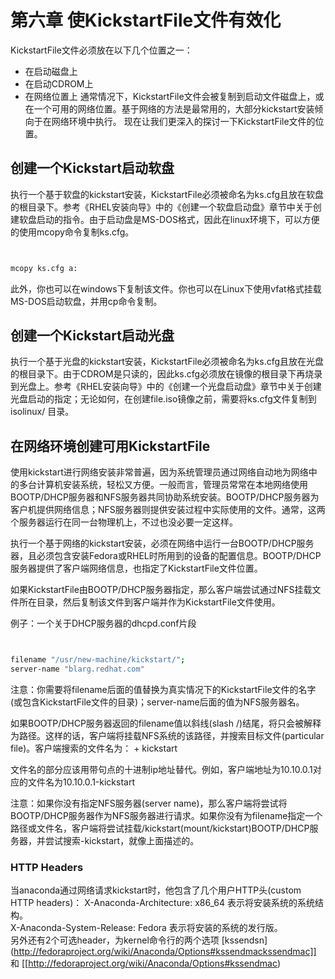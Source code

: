 # 第六章 使KickstartFile文件有效化 


KickstartFile文件必须放在以下几个位置之一：
  + 在启动磁盘上
  + 在启动CDROM上
  + 在网络位置上
通常情况下，KickstartFile文件会被复制到启动文件磁盘上，或在一个可用的网络位置。基于网络的方法是最常用的，大部分kickstart安装倾向于在网络环境中执行。
现在让我们更深入的探讨一下KickstartFile文件的位置。

## 创建一个Kickstart启动软盘 

执行一个基于软盘的kickstart安装，KickstartFile必须被命名为ks.cfg且放在软盘的根目录下。参考《RHEL安装向导》中的《创建一个软盘启动盘》章节中关于创建软盘启动的指令。由于启动盘是MS-DOS格式，因此在linux环境下，可以方便的使用mcopy命令复制ks.cfg。


```bash


mcopy ks.cfg a:


```


此外，你也可以在windows下复制该文件。你也可以在Linux下使用vfat格式挂载MS-DOS启动软盘，并用cp命令复制。

## 创建一个Kickstart启动光盘 

执行一个基于光盘的kickstart安装，KickstartFile必须被命名为ks.cfg且放在光盘的根目录下。由于CDROM是只读的，因此ks.cfg必须放在镜像的根目录下再烧录到光盘上。参考《RHEL安装向导》中的《创建一个光盘启动盘》章节中关于创建光盘启动的指定；无论如何，在创建file.iso镜像之前，需要将ks.cfg文件复制到isolinux/ 目录。

## 在网络环境创建可用KickstartFile 

使用kickstart进行网络安装非常普遍，因为系统管理员通过网络自动地为网络中的多台计算机安装系统，轻松又方便。一般而言，管理员常常在本地网络使用BOOTP/DHCP服务器和NFS服务器共同协助系统安装。BOOTP/DHCP服务器为客户机提供网络信息；NFS服务器则提供安装过程中实际使用的文件。通常，这两个服务器运行在同一台物理机上，不过也没必要一定这样。

执行一个基于网络的kickstart安装，必须在网络中运行一台BOOTP/DHCP服务器，且必须包含安装Fedora或RHEL时所用到的设备的配置信息。BOOTP/DHCP服务器提供了客户端网络信息，也指定了KickstartFile文件位置。

如果KickstartFile由BOOTP/DHCP服务器指定，那么客户端尝试通过NFS挂载文件所在目录，然后复制该文件到客户端并作为KickstartFile文件使用。

例子：一个关于DHCP服务器的dhcpd.conf片段


```bash


filename "/usr/new-machine/kickstart/";
server-name "blarg.redhat.com"


```


注意：你需要将filename后面的值替换为真实情况下的KickstartFile文件的名字(或包含KickstartFile文件的目录)；server-name后面的值为NFS服务器名。

如果BOOTP/DHCP服务器返回的filename值以斜线(slash /)结尾，将只会被解释为路径。这样的话，客户端将挂载NFS系统的该路径，并搜索目标文件(particular file)。客户端搜索的文件名为：  + kickstart

文件名的<ip-addr>部分应该用带句点的十进制ip地址替代。例如，客户端地址为10.10.0.1对应的文件名为10.10.0.1-kickstart

注意：如果你没有指定NFS服务器(server name)，那么客户端将尝试将BOOTP/DHCP服务器作为NFS服务器进行请求。如果你没有为filename指定一个路径或文件名，客户端将尝试挂载/kickstart(mount/kickstart)BOOTP/DHCP服务器，并尝试搜索<ip-addr>-kickstart，就像上面描述的。

### HTTP Headers 

当anaconda通过网络请求kickstart时，他包含了几个用户HTTP头(custom HTTP headers)：
X-Anaconda-Architecture: x86_64  表示将安装系统的系统结构。   
X-Anaconda-System-Release: Fedora  表示将安装的系统的发行版。  
另外还有2个可选header，为kernel命令行的两个选项 [kssendsn](http://fedoraproject.org/wiki/Anaconda/Options#kssendmackssendmac]] 和 [[http://fedoraproject.org/wiki/Anaconda/Options#kssendmac)


